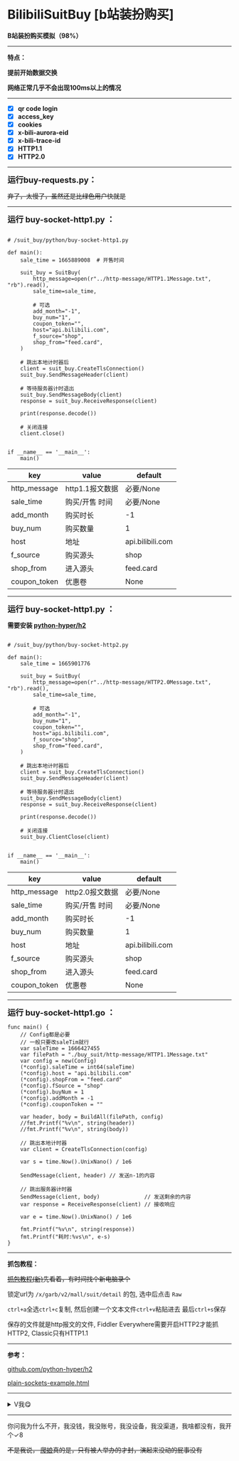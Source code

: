 # BilibiliSuitBuy [b站装扮购买]

**B站装扮购买模拟（98%）**

------------------------------------------------

**特点：**

**提前开始数据交换**

**网络正常几乎不会出现100ms以上的情况**

------------------------------------------------

- [x] **qr code login**
- [x] **access_key**
- [x] **cookies**
- [x] **x-bili-aurora-eid**
- [x] **x-bili-trace-id**
- [x] **HTTP1.1**
- [x] **HTTP2.0**

------------------------------------------------

<font size=4>**运行buy-requests.py：**</font>

~~弃了，太慢了，虽然还是比绿色用户快就是~~

------------------------------------------------

<font size=4>**运行 buy-socket-http1.py ：**</font>

```

# /suit_buy/python/buy-socket-http1.py

def main():
    sale_time = 1665889008  # 开售时间

    suit_buy = SuitBuy(
        http_message=open(r"../http-message/HTTP1.1Message.txt", "rb").read(),
        sale_time=sale_time,

        # 可选
        add_month="-1",
        buy_num="1",
        coupon_token="",
        host="api.bilibili.com",
        f_source="shop",
        shop_from="feed.card",
    )

    # 跳出本地计时器后
    client = suit_buy.CreateTlsConnection()
    suit_buy.SendMessageHeader(client)

    # 等待服务器计时退出
    suit_buy.SendMessageBody(client)
    response = suit_buy.ReceiveResponse(client)

    print(response.decode())

    # 关闭连接
    client.close()


if __name__ == '__main__':
    main()
```

| key          | value       | default          |
|--------------|-------------|------------------|
| http_message | http1.1报文数据 | 必要/None          |
| sale_time    | 购买/开售 时间    | 必要/None          |
| add_month    | 购买时长        | -1               |
| buy_num      | 购买数量        | 1                |
| host         | 地址          | api.bilibili.com |
| f_source     | 购买源头        | shop             |
| shop_from    | 进入源头        | feed.card        |
| coupon_token | 优惠卷         | None             |

------------------------------------------------

<font size=4>**运行 buy-socket-http1.py ：**</font>

**需要安装 [python-hyper/h2](https://github.com/python-hyper/h2)**

```

# /suit_buy/python/buy-socket-http2.py

def main():
    sale_time = 1665901776

    suit_buy = SuitBuy(
        http_message=open(r"../http-message/HTTP2.0Message.txt", "rb").read(),
        sale_time=sale_time,

        # 可选
        add_month="-1",
        buy_num="1",
        coupon_token="",
        host="api.bilibili.com",
        f_source="shop",
        shop_from="feed.card",
    )

    # 跳出本地计时器后
    client = suit_buy.CreateTlsConnection()
    suit_buy.SendMessageHeader(client)

    # 等待服务器计时退出
    suit_buy.SendMessageBody(client)
    response = suit_buy.ReceiveResponse(client)

    print(response.decode())

    # 关闭连接
    suit_buy.ClientClose(client)


if __name__ == '__main__':
    main()
```

| key          | value       | default          |
|--------------|-------------|------------------|
| http_message | http2.0报文数据 | 必要/None          |
| sale_time    | 购买/开售 时间    | 必要/None          |
| add_month    | 购买时长        | -1               |
| buy_num      | 购买数量        | 1                |
| host         | 地址          | api.bilibili.com |
| f_source     | 购买源头        | shop             |
| shop_from    | 进入源头        | feed.card        |
| coupon_token | 优惠卷         | None             |

------------------------------------------------

<font size=4>**运行 buy-socket-http1.go ：**</font>

```
func main() {
	// Config都是必要
	// 一般只要改saleTim就行
	var saleTime = 1666427455
	var filePath = "./buy_suit/http-message/HTTP1.1Message.txt"
	var config = new(Config)
	(*config).saleTime = int64(saleTime)
	(*config).host = "api.bilibili.com"
	(*config).shopFrom = "feed.card"
	(*config).fSource = "shop"
	(*config).buyNum = 1
	(*config).addMonth = -1
	(*config).couponToken = ""

	var header, body = BuildAll(filePath, config)
	//fmt.Printf("%v\n", string(header))
	//fmt.Printf("%v\n", string(body))

	// 跳出本地计时器
	var client = CreateTlsConnection(config)

	var s = time.Now().UnixNano() / 1e6

	SendMessage(client, header) // 发送n-1的内容

	// 跳出服务器计时器
	SendMessage(client, body)              // 发送剩余的内容
	var response = ReceiveResponse(client) // 接收响应

	var e = time.Now().UnixNano() / 1e6

	fmt.Printf("%v\n", string(response))
	fmt.Printf("耗时:%vs\n", e-s)
}
```

------------------------------------------------

**抓包教程：**

~~[抓包教程(新)](https://www.bilibili.com/video/BV1Re411g7f5/)先看着，有时间找个新电脑录个~~

锁定url为 ```/x/garb/v2/mall/suit/detail``` 的包, 选中后点击 ```Raw```

```ctrl+a```全选```ctrl+c```复制, 然后创建一个文本文件```ctrl+v```粘贴进去 最后```ctrl+s```保存

保存的文件就是http报文的文件, Fiddler Everywhere需要开启HTTP2才能抓HTTP2, Classic只有HTTP1.1

------------------------------------------------

**参考：**

[github.com/python-hyper/h2](https://github.com/python-hyper/h2)

[plain-sockets-example.html](https://python-hyper.org/projects/h2/en/stable/plain-sockets-example.html)

------------------------------------------------

<details>

<summary>V我😋</summary>

公开的都还有人找定制，停更了

<div align=center><img src="./reward.gif"></div>

</details>

------------------------------------------------

你问我为什么不开，我没钱，我没账号，我没设备，我没渠道，我啥都没有，我开个✓8

~~不是我说， [爬娘](https://space.bilibili.com/647193094)真的是，只有被人举办的才封，演起来没动的屁事没有~~
